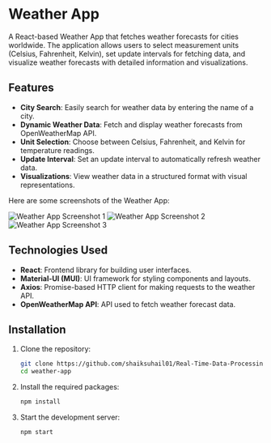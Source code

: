 # Weather App

A React-based Weather App that fetches weather forecasts for cities worldwide. The application allows users to select measurement units (Celsius, Fahrenheit, Kelvin), set update intervals for fetching data, and visualize weather forecasts with detailed information and visualizations.

## Features

- **City Search**: Easily search for weather data by entering the name of a city.
- **Dynamic Weather Data**: Fetch and display weather forecasts from OpenWeatherMap API.
- **Unit Selection**: Choose between Celsius, Fahrenheit, and Kelvin for temperature readings.
- **Update Interval**: Set an update interval to automatically refresh weather data.
- **Visualizations**: View weather data in a structured format with visual representations.

Here are some screenshots of the Weather App:

![Weather App Screenshot 1](https://raw.githubusercontent.com/shaiksuhail01/Real-Time-Data-Processing-System-for-Weather-Monitoring-with-Rollups-and-Aggregates-App/main/public/Screenshot%2024-10-25%20120802.png)
![Weather App Screenshot 2](https://raw.githubusercontent.com/shaiksuhail01/Real-Time-Data-Processing-System-for-Weather-Monitoring-with-Rollups-and-Aggregates-App/main/public/Screenshot%2024-10-25%20120812.png)
![Weather App Screenshot 3](https://raw.githubusercontent.com/shaiksuhail01/Real-Time-Data-Processing-System-for-Weather-Monitoring-with-Rollups-and-Aggregates-App/main/public/Screenshot%2024-10-25%20121040.png)

## Technologies Used

- **React**: Frontend library for building user interfaces.
- **Material-UI (MUI)**: UI framework for styling components and layouts.
- **Axios**: Promise-based HTTP client for making requests to the weather API.
- **OpenWeatherMap API**: API used to fetch weather forecast data.

## Installation

1. Clone the repository:
   ```bash
   git clone https://github.com/shaiksuhail01/Real-Time-Data-Processing-System-for-Weather-Monitoring-with-Rollups-and-Aggregates-App.git
   cd weather-app
2. Install the required packages:
    ```bash
    npm install
3. Start the development server:
    ```bash
    npm start

